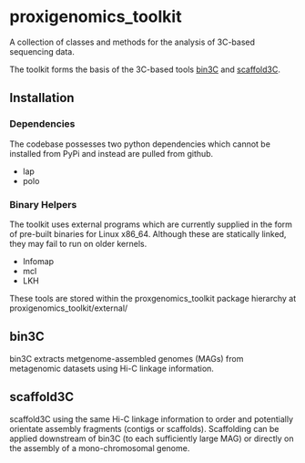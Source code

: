 # proxigenomics_toolkit
A collection of classes and methods for the analysis of 3C-based sequencing data.

The toolkit forms the basis of the 3C-based tools [bin3C](https://github.com/cerebis/bin3C@pgtk) and [scaffold3C](https://github.com/cerebis/scaffold3C).

## Installation
### Dependencies
The codebase possesses two python dependencies which cannot be installed from PyPi and instead are pulled from github.

- lap
- polo

### Binary Helpers
The toolkit uses external programs which are currently supplied in the form of pre-built binaries for Linux x86_64. Although these are statically linked, they may fail to run on older kernels.

- Infomap
- mcl
- LKH

These tools are stored within the proxgenomics_toolkit package hierarchy at proxigenomics_toolkit/external/


## bin3C
bin3C extracts metgenome-assembled genomes (MAGs) from metagenomic datasets using Hi-C linkage information.

## scaffold3C

scaffold3C using the same Hi-C linkage information to order and potentially orientate assembly fragments (contigs or scaffolds). Scaffolding can be applied downstream of bin3C (to each sufficiently large MAG) or directly on the assembly of a mono-chromosomal genome.

